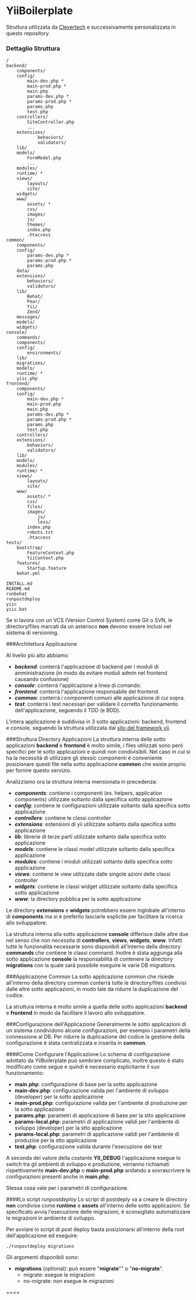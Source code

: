 # YiiBoilerplate
Struttura utilizzata da [Clevertech](http://www.clevertech.biz) e successivamente personalizzata in questo repository.

### Dettaglio Struttura

	/
    backend/
        components/
	    config/
            main-dev.php *
            main-prod.php *
            main.php
            params-dev.php *
            params-prod.php *
            params.php
            test.php
        controllers/
            SiteController.php
            ...
        extensions/
                behaviors/
                validators/
        lib/
        models/
            FormModel.php
            ...
        modules/
        runtime/ *
        views/
            layouts/
            site/
        widgets/
        www/
            assets/ *
            css/
            images/
            js/
            themes/
            index.php
            .htaccess
    common/
        components/
        config/
            params-dev.php *
            params-prod.php *
            params.php
        data/
        extensions/
        	behaviors/
        	validators/
        lib/
            Behat/
            Pear/
            Yii/
            Zend/
        messages/
        models/
        widgets/
    console/
		commands/
		components/
		config/
	    	environments/
		lib/
		migrations/
        models/
        runtime/ *
        yiic.php
    frontend/
		components/
		config/
	    	main-dev.php *
	    	main-prod.php
	    	main.php
	    	params-dev.php *
	    	params-prod.php *
	    	params.php
	    	test.php
		controllers/
		extensions/
			behaviors/
			validators/
		lib/
		models/	
		modules/	
		runtime/ *
		views/
    		layouts/
    		site/
		www/
	    	assets/ *
	    	css/
	    	files/
	    	images/
            	js/
            	less/
            index.php
            robots.txt
            .htaccess
    tests/
        bootstrap/
            FeatureContext.php
            YiiContext.php
        features/
            Startup.feature
        behat.yml
    
    INSTALL.md
    README.md
    runbehat
    runpostdeploy
    yiic
    yiic.bat

Se si lavora con un VCS (Version Control System) come Git o SVN, le directory/files marcati da un asterisco **non** devono essere inclusi nel sistema di versioning.

###Architettura Applicazione

Al livello più alto abbiamo:
  
* ***backend***: conterrà l'applicazione di backend per i moduli di amministrazione (in modo da evitare moduli admin nel frontend causando confusione)
* ***console***: conterrà l'applicazione a linea di comando.
* ***frontend***: conterrà l'applicazione responsabile del frontend.
* ***common***: conterrà i componenti comuni alle applicazione di cui sopra.
* ***test***: conterrà i test necessari per validare il corretto funzionamento dell'applicazione, seguendo il TDD (e BDD).

L'intera applicazione è suddivisa in 3 sotto applicazioni: backend, frontend e console, seguendo la struttura utilizzata dal [sito del framework yii](http://www.yiiframework.com/wiki/155/the-directory-structure-of-the-yii-project-site).

###Struttura Directory Applicazioni
La struttura interna delle sotto applicazioni **backend** e **frontend** è molto simile, i files utilizzati sono però specifici per le sotto applicazioni e quindi non condivisibili.
Nel caso in cui si ha la necessità di utilizzare gli stessic componenti è conveniente posizionare questi file nella sotto applicazione **common** che esiste proprio per fornire questo servizio.

Analizziamo ora la struttura interna mensionata in precedenza:

* ***components***: contiene i componenti (es. helpers, application components) utilizzate soltanto dalla specifica sotto applicazione
* ***config***: contiene le configurazioni utilizzate soltanto dalla specifica sotto applicazione
* ***controllers***: contiene le classi controller
* ***extensions***: estensioni di yii utilizzate soltanto dalla specifica sotto applicazione
* ***lib***: librerie di terze parti utilizzate soltanto dalla specifica sotto applicazione
* ***models***: contiene le classi model utilizzate soltanto dalla specifica applicazione
* ***modules***: contiene i moduli utilizzati soltanto dalla specifica sotto applicazione
* ***views***: contiene le view utilizzate dalle singole azioni delle classi controller
* ***widgets***: contiene le classi widget utilizzate soltanto dalla specifica sotto applicazione
* ***www***: la directory pubblica per la sotto applicazione

Le directory **extensions** e **widgets** potrebbero essere inglobate all'interno di **components** ma si è preferito lasciarle esplicite per facilitare la ricerca allo sviluppatore.

La struttura interna alla sotto applicazione **console** differisce dalle altre due nel senso che non necessita di **controllers**, **views**, **widgets**, **www**.
Infatti tutte le funzionalità necessarie sono disponibili all'interno della directory **commands** che contiene le classi command.
Inoltre è stata aggiunga alla sotto applicazione **console** la responsabilità di contenere la directory **migrations** con la quale sarà possibile eseguire le varie DB migrations.

###Applicazione Common
La sotto applicazione common che risiede all'interno della directory common conterrà tutte le directory/files condivisi dalle altre sotto applicazioni, in modo tale da ridurre la duplicazione del codice.

La struttura interna è molto simile a quella delle sotto applicazioni **backend** e **frontend** in modo da facilitare il lavoro allo sviluppatore.

###Configurazione dell'Applicazione
Generalmente le sotto applicazioni di un sistema condividono alcune configurazioni, per esempio i parametri della connessione al DB.
Per ridurre la duplicazione del codice la gestione della configurazione è stata centralizzata e inserita in **common**.

####Come Configurare l'Applicazione
Lo schema di configurazione adottato da YiiBoilerplate può sembrare complicato, inoltre questo è stato modificato come segue e quindi è necessario esplicitarne il suo funzionamento:

* **main.php**: configurazione di base per la sotto applicazione
* **main-dev.php**: configurazione valida per l'ambiente di sviluppo (developer) per la sotto applicazione
* **main-prod.php**: configurazione valida per l'ambiente di produzione per la sotto applicazione
* **params.php**: parametri di applicazione di base per la stto applicazione
* **params-local.php**: parametri di applicazione validi per l'ambiente di sviluppo (developer) per la stto applicazione
* **params-local.php**: parametri di applicazione validi per l'ambiente di produzioe per la stto applicazione
* **test.php**: configurazione valida durante l'esecuzione dei test

A seconda del valore della costante **YII_DEBUG** l'applicazione esegue lo switch tra gli ambienti di sviluppo e produzione, verranno richiamati rispettivamente **main-dev.php** o **main-prod.php** andando a sovrascrivere le configurazioni presenti anche in **main.php**.

Stessa cosa vale per i parametri di configurazione.

####Lo script _runpostdeploy_
Lo script di postdeply va a creare le directory **non** condivise come **runtime** e **assets** all'interno delle sotto applicazioni.
Se specificato avvia l'esecuzione delle migrazioni, è sconsigliato automatizzare le migrazioni in ambiente di sviluppo.

Per avviare lo script di post deploy basta posizionarsi all'interno della root dell'applicazione ed eseguire:

```
./runpostdeploy migrations
```

Gli argomenti disponibili sono:

* **migrations** (optional): può essere "**migrate**"" o "**no-migrate**".
	* migrate: esegue le migrazioni
	* no-migrate: non esegue le migrazioni

====
